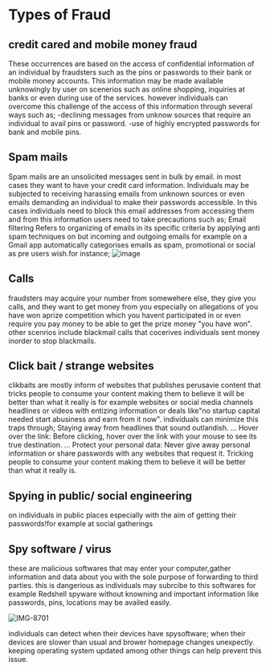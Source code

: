 # Types of Fraud
## credit cared and mobile money fraud
These occurrences are based on the access of confidential information of an individual by fraudsters such as the pins or passwords to their bank or mobile money accounts. This information may be made available unknowingly by user on scenerios such as online shopping, inquiries at banks or even during use of the services. however individuals can overcome this challenge of the access of this information through several ways such as;
-declining messages from unknow sources that require an individual to avail pins or password.
-use of highly encrypted passwords for bank and mobile pins.
## Spam mails
Spam mails are an unsolicited messages sent in bulk by email. in most cases they want to have your credit card information.
Individuals may be subjected to receiving harassing emails from unknown sources or even emails demanding an individual to make their passwords accessible. In this cases individuals need to block this email addresses from accessing them and from this information users need to take precautions such as;
Email filtering 
Refers to organizing of emails in its specific criteria by applying anti spam techniques on but incoming and outgoing emails for example on a Gmail app automatically categorises emails as spam, promotional or social as pre users wish.for instance;
![image](https://github.com/ijokua/Antifraud-Bootcamp/assets/99041009/84c94785-d7c5-45ea-af27-6e14f16a3c32)

## Calls
fraudsters may acquire your number from somewehere else, they give you calls, and they want to get money from you especially on allegations of you have won aprize competition which you havent participated in or even require you pay money to be able to get the prize money "you have won".
other scenrios include blackmail calls that cocerives individuals sent money inorder to stop blackmails. 
## Click bait / strange websites
clikbaits are mostly inform of websites that publishes perusavie content that tricks people to consume your content making them to believe it will be better than what it really is for example websites or social media channels headlines or videos with entizing information or deals like"no startup capital needed start abusiness and earn from it now".
individuals can minimize this traps through;
Staying away from headlines that sound outlandish. ...
Hover over the link: Before clicking, hover over the link with your mouse to see its true destination. ...
Protect your personal data: Never give away personal information or share passwords with any websites that request it.
Tricking people to consume your content making them to believe it will be better than what it really is.
## Spying in public/ social engineering
on individuals in public places especially with the aim of getting their passwords!for example at social gatherings 

## Spy software / virus
these are malicious softwares that may enter your computer,gather information and data about you with the sole purpose of forwarding to third parties. this is dangerious as individuals may subrcibe to this softwares for example Redshell spyware without knowning and important information like passwords, pins, locations may be availed easily.


![IMG-8701](https://github.com/ijokua/Antifraud-Bootcamp/assets/99041009/3f1705a0-cf48-4364-93d5-428f6804fef4)

individuals can detect  when their devices have spysoftware;
when their devices are slower than usual and brower homepage changes unexpectly.
keeping operating system updated among other things can help prevent this issue.

